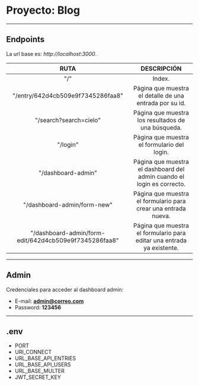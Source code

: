 # Proyecto: Blog

---

## Endpoints

La url base es: *http://localhost:3000*.

|                        **RUTA**                       |                             **DESCRIPCIÓN**                            |
|:-----------------------------------------------------:|:----------------------------------------------------------------------:|
| "/"                                                   | Index.                                                                 |
| "/entry/642d4cb509e9f7345286faa8"                     | Página que muestra el detalle de una entrada por su id.                |
| "/search?search=cielo"                                | Página que muestra los resultados de una búsqueda.                     |
| "/login"                                              | Página que muestra el formulario del login.                            |
| "/dashboard-admin"                                    | Página que muestra el dashboard del admin cuando el login es correcto. |
| "/dashboard-admin/form-new"                           | Página que muestra el formulario para crear una entrada nueva.         |
| "/dashboard-admin/form-edit/642d4cb509e9f7345286faa8" | Página que muestra el formulario para editar una entrada ya existente. |

---

## Admin

Credenciales para acceder al dashboard admin:
- E-mail: **admin@correo.com**
- Password: **123456**

---

## .env

- PORT
- URI_CONNECT
- URL_BASE_API_ENTRIES
- URL_BASE_API_USERS
- URL_BASE_MULTER
- JWT_SECRET_KEY